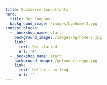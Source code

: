 ```yaml
---
title: Ecommerce Consultants
hero:
  title: Our Company
  background_image: /images/bg/home-2.jpg
content_blocks:
  - _bookshop_name: start
    background_image: /images/bg/home-7.jpg
    link:
      text: Get started
      url: '#'
  - _bookshop_name: start
    background_image: /uploads/froggy.jpg
    link:
      text: Hellur i am frog
      url: ''
---
```

